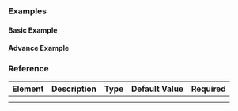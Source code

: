 ### Examples

#### Basic Example

#### Advance Example

### Reference

| Element | Description | Type | Default Value | Required |
|---------|-------------|------|---------------|----------|
|         |             |      |               |          |
|         |             |      |               |          |
